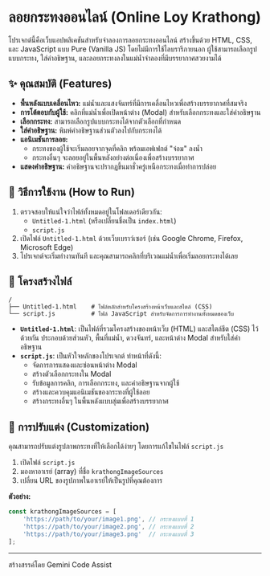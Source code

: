 # ลอยกระทงออนไลน์ (Online Loy Krathong)

โปรเจกต์นี้คือเว็บแอปพลิเคชันสำหรับจำลองการลอยกระทงออนไลน์ สร้างขึ้นด้วย HTML, CSS, และ JavaScript แบบ Pure (Vanilla JS) โดยไม่มีการใช้ไลบรารีภายนอก ผู้ใช้สามารถเลือกรูปแบบกระทง, ใส่คำอธิษฐาน, และลอยกระทงลงในแม่น้ำจำลองที่มีบรรยากาศสวยงามได้

## ✨ คุณสมบัติ (Features)

- **พื้นหลังแบบเคลื่อนไหว:** แม่น้ำและแสงจันทร์ที่มีการเคลื่อนไหวเพื่อสร้างบรรยากาศที่สมจริง
- **การโต้ตอบกับผู้ใช้:** คลิกที่แม่น้ำเพื่อเปิดหน้าต่าง (Modal) สำหรับเลือกกระทงและใส่คำอธิษฐาน
- **เลือกกระทง:** สามารถเลือกรูปแบบกระทงได้จากตัวเลือกที่กำหนด
- **ใส่คำอธิษฐาน:** พิมพ์คำอธิษฐานส่วนตัวลงไปกับกระทงได้
- **แอนิเมชันการลอย:**
  - กระทงของผู้ใช้จะเริ่มลอยจากจุดที่คลิก พร้อมเอฟเฟกต์ "จ๋อม" ลงน้ำ
  - กระทงอื่นๆ จะลอยอยู่ในพื้นหลังอย่างต่อเนื่องเพื่อสร้างบรรยากาศ
- **แสดงคำอธิษฐาน:** คำอธิษฐานจะปรากฏขึ้นมาชั่วครู่เหนือกระทงเมื่อทำการปล่อย

## 🚀 วิธีการใช้งาน (How to Run)

1.  ตรวจสอบให้แน่ใจว่าไฟล์ทั้งหมดอยู่ในโฟลเดอร์เดียวกัน:
    - `Untitled-1.html` (หรือเปลี่ยนชื่อเป็น `index.html`)
    - `script.js`
2.  เปิดไฟล์ `Untitled-1.html` ด้วยเว็บเบราว์เซอร์ (เช่น Google Chrome, Firefox, Microsoft Edge)
3.  โปรเจกต์จะเริ่มทำงานทันที และคุณสามารถคลิกที่บริเวณแม่น้ำเพื่อเริ่มลอยกระทงได้เลย

## 📂 โครงสร้างไฟล์

```
/
├── Untitled-1.html    # ไฟล์หลักสำหรับโครงสร้างหน้าเว็บและสไตล์ (CSS)
└── script.js          # ไฟล์ JavaScript สำหรับจัดการการทำงานทั้งหมดของเว็บ
```

- **`Untitled-1.html`**: เป็นไฟล์ที่รวมโครงสร้างของหน้าเว็บ (HTML) และสไตล์ชีต (CSS) ไว้ด้วยกัน ประกอบด้วยส่วนหัว, พื้นที่แม่น้ำ, ดวงจันทร์, และหน้าต่าง Modal สำหรับใส่คำอธิษฐาน
- **`script.js`**: เป็นหัวใจหลักของโปรเจกต์ ทำหน้าที่ดังนี้:
  - จัดการการแสดงและซ่อนหน้าต่าง Modal
  - สร้างตัวเลือกกระทงใน Modal
  - รับข้อมูลการคลิก, การเลือกกระทง, และคำอธิษฐานจากผู้ใช้
  - สร้างและควบคุมแอนิเมชันของกระทงที่ผู้ใช้ลอย
  - สร้างกระทงอื่นๆ ในพื้นหลังแบบสุ่มเพื่อสร้างบรรยากาศ

## 🎨 การปรับแต่ง (Customization)

คุณสามารถปรับแต่งรูปภาพกระทงที่ให้เลือกได้ง่ายๆ โดยการแก้ไขในไฟล์ `script.js`

1.  เปิดไฟล์ `script.js`
2.  มองหาอาเรย์ (array) ที่ชื่อ `krathongImageSources`
3.  เปลี่ยน URL ของรูปภาพในอาเรย์ให้เป็นรูปที่คุณต้องการ

**ตัวอย่าง:**
```javascript
const krathongImageSources = [
    'https://path/to/your/image1.png', // กระทงแบบที่ 1
    'https://path/to/your/image2.png', // กระทงแบบที่ 2
    'https://path/to/your/image3.png'  // กระทงแบบที่ 3
];
```

---

สร้างสรรค์โดย Gemini Code Assist
